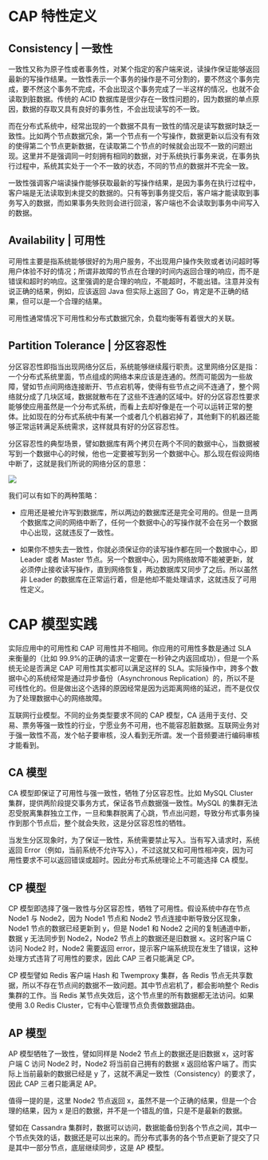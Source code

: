 # CAP 特性定义

## Consistency | 一致性

一致性又称为原子性或者事务性，对某个指定的客户端来说，读操作保证能够返回最新的写操作结果。一致性表示一个事务的操作是不可分割的，要不然这个事务完成，要不然这个事务不完成，不会出现这个事务完成了一半这样的情况，也就不会读取到脏数据。传统的 ACID 数据库是很少存在一致性问题的，因为数据的单点原因，数据的存取又具有良好的事务性，不会出现读写的不一致。

而在分布式系统中，经常出现的一个数据不具有一致性的情况是读写数据时缺乏一致性。比如两个节点数据冗余，第一个节点有一个写操作，数据更新以后没有有效的使得第二个节点更新数据，在读取第二个节点的时候就会出现不一致的问题出现。这里并不是强调同一时刻拥有相同的数据，对于系统执行事务来说，在事务执行过程中，系统其实处于一个不一致的状态，不同的节点的数据并不完全一致。

一致性强调客户端读操作能够获取最新的写操作结果，是因为事务在执行过程中，客户端是无法读取到未提交的数据的。只有等到事务提交后，客户端才能读取到事务写入的数据，而如果事务失败则会进行回滚，客户端也不会读取到事务中间写入的数据。

## Availability | 可用性

可用性主要是指系统能够很好的为用户服务，不出现用户操作失败或者访问超时等用户体验不好的情况；所谓非故障的节点在合理的时间内返回合理的响应，而不是错误和超时的响应。这里强调的是合理的响应，不能超时，不能出错。注意并没有说正确的结果，例如，应该返回 Java 但实际上返回了 Go，肯定是不正确的结果，但可以是一个合理的结果。

可用性通常情况下可用性和分布式数据冗余，负载均衡等有着很大的关联。

## Partition Tolerance | 分区容忍性

分区容忍性即指当出现网络分区后，系统能够继续履行职责。这里网络分区是指：一个分布式系统里面，节点组成的网络本来应该是连通的。然而可能因为一些故障，譬如节点间网络连接断开、节点宕机等，使得有些节点之间不连通了，整个网络就分成了几块区域，数据就散布在了这些不连通的区域中。好的分区容忍性要求能够使应用虽然是一个分布式系统，而看上去却好像是在一个可以运转正常的整体。比如现在的分布式系统中有某一个或者几个机器宕掉了，其他剩下的机器还能够正常运转满足系统需求，这样就具有好的分区容忍性。

分区容忍性的典型场景，譬如数据库有两个拷贝在两个不同的数据中心，当数据被写到一个数据中心的时候，他也一定要被写到另一个数据中心。那么现在假设网络中断了，这就是我们所说的网络分区的意思：

![](https://i.postimg.cc/P50RLY0D/image.png)

我们可以有如下的两种策略：

- 应用还是被允许写到数据库，所以两边的数据库还是完全可用的。但是一旦两个数据库之间的网络中断了，任何一个数据中心的写操作就不会在另一个数据中心出现，这就违反了一致性。

- 如果你不想失去一致性，你就必须保证你的读写操作都在同一个数据中心，即 Leader 或者 Master 节点。另一个数据中心，因为网络故障不能被更新，就必须停止接收读写操作，直到网络恢复，两边数据库又同步了之后。所以虽然非 Leader 的数据库在正常运行着，但是他却不能处理请求，这就违反了可用性定义。

# CAP 模型实践

实际应用中的可用性和 CAP 可用性并不相同。你应用的可用性多数是通过 SLA 来衡量的（比如 99.9%的正确的请求一定要在一秒钟之内返回成功），但是一个系统无论是否满足 CAP 可用性其实都可以满足这样的 SLA。实际操作中，跨多个数据中心的系统经常是通过异步备份（Asynchronous Replication）的，所以不是可线性化的。但是做出这个选择的原因经常是因为远距离网络的延迟，而不是仅仅为了处理数据中心的网络故障。

互联网行业模型。不同的业务类型要求不同的 CAP 模型，CA 适用于支付、交易、票务等强一致性的行业，宁愿业务不可用，也不能容忍脏数据。互联网业务对于强一致性不高，发个帖子要审核，没人看到无所谓。发一个音频要进行编码审核才能看到。

## CA 模型

CA 模型即保证了可用性与强一致性，牺牲了分区容忍性。比如 MySQL Cluster 集群，提供两阶段提交事务方式，保证各节点数据强一致性。MySQL 的集群无法忍受脱离集群独立工作，一旦和集群脱离了心跳，节点出问题，导致分布式事务操作到那个节点后，整个就会失败，这是分区容忍性的牺牲。

当发生分区现象时，为了保证一致性，系统需要禁止写入。当有写入请求时，系统返回 Error（例如，当前系统不允许写入），不过这就又和可用性相冲突，因为可用性要求不可以返回错误或超时。因此分布式系统理论上不可能选择 CA 模型。

## CP 模型

CP 模型即选择了强一致性与分区容忍性，牺牲了可用性。假设系统中存在节点 Node1 与 Node2，因为 Node1 节点和 Node2 节点连接中断导致分区现象，Node1 节点的数据已经更新到 y，但是 Node1 和 Node2 之间的复制通道中断，数据 y 无法同步到 Node2，Node2 节点上的数据还是旧数据 x。这时客户端 C 访问 Node2 时，Node2 需要返回 error，提示客户端系统现在发生了错误，这种处理方式违背了可用性的要求，因此 CAP 三者只能满足 CP。

CP 模型譬如 Redis 客户端 Hash 和 Twemproxy 集群，各 Redis 节点无共享数据，所以不存在节点间的数据不一致问题。其中节点宕机了，都会影响整个 Redis 集群的工作。当 Redis 某节点失效后，这个节点里的所有数据都无法访问。如果使用 3.0 Redis Cluster，它有中心管理节点负责做数据路由。

## AP 模型

AP 模型牺牲了一致性，譬如同样是 Node2 节点上的数据还是旧数据 x，这时客户端 C 访问 Node2 时，Node2 将当前自己拥有的数据 x 返回给客户端了。而实际上当前最新的数据已经是 y 了，这就不满足一致性（Consistency）的要求了，因此 CAP 三者只能满足 AP。

值得一提的是，这里 Node2 节点返回 x，虽然不是一个正确的结果，但是一个合理的结果，因为 x 是旧的数据，并不是一个错乱的值，只是不是最新的数据。

譬如在 Cassandra 集群时，数据可以访问，数据能备份到各个节点之间，其中一个节点失效的话，数据还是可以出来的。而分布式事务的各个节点更新了提交了只是其中一部分节点，底层继续同步，这是 AP 模型。

